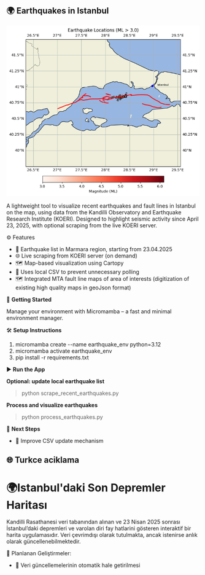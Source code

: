 ## 🌍 Earthquakes in Istanbul

![Marmara'daki son depremler](last_earthquakes_istanbul.png)

A lightweight tool to visualize recent earthquakes and fault lines in Istanbul on the map, using data from the Kandilli Observatory and Earthquake Research Institute (KOERI). 
Designed to highlight seismic activity since April 23, 2025, with optional scraping from the live KOERI server.

⚙️ Features

- 📅 Earthquake list in Marmara region, starting from 23.04.2025
- 🌐 Live scraping from KOERI server (on demand)
- 🗺️ Map-based visualization using Cartopy
- 🔐 Uses local CSV to prevent unnecessary polling
- 🗺️ Integrated MTA fault line maps of area of interests (digitization of existing high quality maps in geoJson format)

🚀 **Getting Started**

Manage your environment with Micromamba – a fast and minimal environment manager.

🛠️ **Setup Instructions**
  
1. micromamba create --name earthquake_env python=3.12
2. micromamba activate earthquake_env
3. pip install -r requirements.txt  

▶️ **Run the App**

**Optional: update local earthquake list**  
> python scrape_recent_earthquakes.py  

**Process and visualize earthquakes**  
> python process_earthquakes.py  

🧱 **Next Steps**

- 💾 Improve CSV update mechanism



## 🌐 Turkce aciklama
# 🌍Istanbul'daki Son Depremler Haritası

Kandilli Rasathanesi veri tabanından alınan ve 23 Nisan 2025 sonrası İstanbul’daki depremleri ve varolan diri fay hatlarini gösteren interaktif bir harita uygulamasıdır. Veri çevrimdışı olarak tutulmakta, ancak istenirse anlık olarak güncellenebilmektedir.

🧱 Planlanan Geliştirmeler:
- 💾 Veri güncellemelerinin otomatik hale getirilmesi
